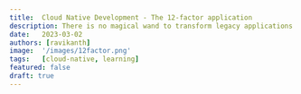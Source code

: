 ```yaml
---
title:  Cloud Native Development - The 12-factor application
description: There is no magical wand to transform legacy applications into cloud-native applications. To realize the benefits of cloud-native architecture, an application must exhibit a few characteristics. This is what engineers at Heroku described as the twelve factors. This article provides an overview of these twelve factors.
date:   2023-03-02
authors: [ravikanth]
image:  '/images/12factor.png'
tags:   [cloud-native, learning]
featured: false
draft: true
---
```


